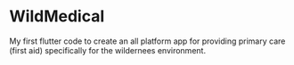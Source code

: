 # WildMedical

My first flutter code to create an all platform app for providing primary care (first aid) specifically for the wildernees environment.
